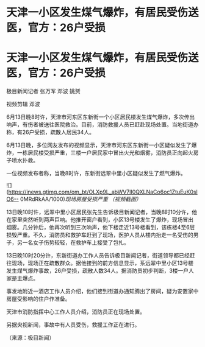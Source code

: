 # 天津一小区发生煤气爆炸，有居民受伤送医，官方：26户受损

# 天津一小区发生煤气爆炸，有居民受伤送医，官方：26户受损

极目新闻记者 张万军 邓波 姚赟

视频剪辑 邓波

6月13日晚8时许，天津市河东区东新街一个小区居民楼发生煤气爆炸，多次传出响声，有伤者被送往医院救治。目前，消防救援人员已赶赴现场处置。当地街道办称，有26户受损，疏散人居民34人。

6月13日晚，多位网友发布的视频显示，天津市河东区东新街一小区疑似发生了爆炸，一栋居民楼受损严重，三楼一户居民家中冒出火光和烟雾，消防员正向起火房子喷水扑救。

一位视频发布者称，当晚8时许，东新街远翠中里小区疑似发生了燃气爆炸。

![](https://inews.gtimg.com/om_bt/OLXp9L_abWV7lI0QXLNaCo6oc1ZtuEuK0slO6--
0MRdRkAA/1000)_现场房屋受损严重 （视频截图）_

13日晚10时许，远翠中里小区居民张先生告诉极目新闻记者，当晚8时10分许，他在家里突然听到两声巨响。他推开窗户看到，小区13号楼发生了爆炸，现场冒出烟雾。几分钟后，他再次听到三次响声，他下楼走近13号楼看到，该栋楼4至6层损毁严重。不久，消防员和救护车赶到了现场，医护人员从楼内抬走一名受伤的男子，另一名女子伤势较轻，在救护车上接受了包扎。

13日晚10时20分许，东新街道办工作人员告诉极目新闻记者，街道领导都已经赶往现场，现场正在疏散群众。据他接到的前方信息显示，系远翠中里小区13号楼发生煤气爆炸事故，26户受损，疏散人数34人。据消防员初步判断，3楼一户人家是主爆点。

事发地附近一酒店工作人员介绍，他们接到街道办通知腾出了房间，疑为安置家中房屋受影响的住户作准备。

天津市消防指挥中心工作人员介绍，消防员正在现场处置。

另据央视新闻，事故中有人员受伤，救援工作正在进行。

（来源：极目新闻）

